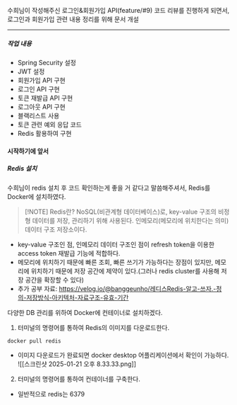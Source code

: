 수희님이 작성해주신 로그인&회원가입 API(feature/#9) 코드 리뷰를 진행하게 되면서, 로그인과 회원가입 관련 내용 정리를 위해 문서 개설

---
##### 작업 내용
- Spring Security 설정
- JWT 설정
- 회원가입 API 구현
- 로그인 API 구현
- 토큰 재발급 API 구현
- 로그아웃 API 구현
- 블랙리스트 사용
- 토큰 관련 예외 응답 코드
- Redis 활용하여 구현

#### 시작하기에 앞서
##### Redis 설치
수희님이 redis 설치 후 코드 확인하는게 좋을 거 같다고 말씀해주셔서, Redis를 Docker에 설치하였다.

> [!NOTE] Redis란?
> NoSQL(비관계형 데이터베이스)로, key-value 구조의 비정형 데이터를 저장, 관리하기 위해 사용된다. 인메모리(메모리에 위치한다는 의미) 데이터 구조 저장소이다.
* key-value 구조인 점, 인메모리 데이터 구조인 점이 refresh token을 이용한 access token 재발급 기능에 적합하다.
* 메모리에 위치하기 때문에 빠른 조회, 빠른 쓰기가 가능하다는 장점이 있지만, 메모리에 위치하기 때문에 저장 공간에 제약이 있다.(그러나 redis cluster를 사용해 저장 공간을 확장할 수 있다)
* 추가 공부 자료: https://velog.io/@banggeunho/레디스Redis-알고-쓰자.-정의-저장방식-아키텍처-자료구조-유효-기간

다양한 DB 관리를 위하여 Docker에 컨테이너로 설치하겠다.

1. 터미널의 명령어를 통하여 Redis의 이미지를 다운로드한다.
```
docker pull redis
```

* 이미지 다운로드가 완료되면 docker desktop 어플리케이션에서 확인이 가능하다.
![[스크린샷 2025-01-21 오후 8.33.33.png]]
2. 터미널의 명령어를 통하여 컨테이너를 구축한다.
* 일반적으로 redis는 6379